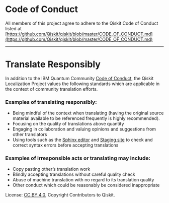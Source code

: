 <!-- Copyright Contributors to the Qiskit project. -->

# Code of Conduct
All members of this project agree to adhere to the Qiskit Code of Conduct listed at [https://github.com/Qiskit/qiskit/blob/master/CODE_OF_CONDUCT.md](https://github.com/Qiskit/qiskit/blob/master/CODE_OF_CONDUCT.md)

----

# Translate Responsibly
In addition to the IBM Quantum Community [Code of Conduct](https://github.com/Qiskit/qiskit/blob/master/CODE_OF_CONDUCT.md), the Qiskit Localization Project values the following standards which are applicable in the context of community translation efforts.

### Examples of translating responsibly:
- Being mindful of the context when translating (having the original source material available to be referenced frequently is highly recommended).
- Focusing on the quality of translations above quantity
- Engaging in collaboration and valuing opinions and suggestions from other translators
- Using tools such as the [Sphinx editor](https://livesphinx.herokuapp.com/) and [Staging site](https://ibm.biz/qiskit-docs-staging) to check and correct syntax errors before accepting translations

### Examples of  irresponsible acts or translating may include:
- Copy pasting other’s translation work
- Blindly accepting translations without careful quality check
- Abuse of machine translation with no regard to its translation quality
- Other conduct which could be reasonably be considered inappropriate



License: [CC BY 4.0](https://creativecommons.org/licenses/by/4.0/),
Copyright Contributors to Qiskit.
